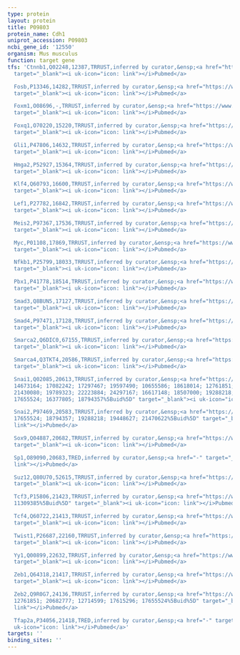 ```yaml
---
type: protein
layout: protein
title: P09803
protein_name: Cdh1
uniprot_accession: P09803
ncbi_gene_id: '12550'
organism: Mus musculus
function: target gene
tfs: 'Ctnnb1,Q02248,12387,TRRUST,inferred by curator,&ensp;<a href="https://www.ncbi.nlm.nih.gov/pubmed/?term=21539829%5Buid%5D"
  target="_blank"><i uk-icon="icon: link"></i>Pubmed</a>

  Fosb,P13346,14282,TRRUST,inferred by curator,&ensp;<a href="https://www.ncbi.nlm.nih.gov/pubmed/?term=21258411%5Buid%5D"
  target="_blank"><i uk-icon="icon: link"></i>Pubmed</a>

  Foxm1,O08696,-,TRRUST,inferred by curator,&ensp;<a href="https://www.ncbi.nlm.nih.gov/pubmed/?term=21311221%5Buid%5D"
  target="_blank"><i uk-icon="icon: link"></i>Pubmed</a>

  Foxq1,O70220,15220,TRRUST,inferred by curator,&ensp;<a href="https://www.ncbi.nlm.nih.gov/pubmed/?term=21285253%5Buid%5D"
  target="_blank"><i uk-icon="icon: link"></i>Pubmed</a>

  Gli1,P47806,14632,TRRUST,inferred by curator,&ensp;<a href="https://www.ncbi.nlm.nih.gov/pubmed/?term=17297467%5Buid%5D"
  target="_blank"><i uk-icon="icon: link"></i>Pubmed</a>

  Hmga2,P52927,15364,TRRUST,inferred by curator,&ensp;<a href="https://www.ncbi.nlm.nih.gov/pubmed/?term=19288218%5Buid%5D"
  target="_blank"><i uk-icon="icon: link"></i>Pubmed</a>

  Klf4,Q60793,16600,TRRUST,inferred by curator,&ensp;<a href="https://www.ncbi.nlm.nih.gov/pubmed/?term=21746878%5Buid%5D"
  target="_blank"><i uk-icon="icon: link"></i>Pubmed</a>

  Lef1,P27782,16842,TRRUST,inferred by curator,&ensp;<a href="https://www.ncbi.nlm.nih.gov/pubmed/?term=17452626%5Buid%5D"
  target="_blank"><i uk-icon="icon: link"></i>Pubmed</a>

  Meis2,P97367,17536,TRRUST,inferred by curator,&ensp;<a href="https://www.ncbi.nlm.nih.gov/pubmed/?term=21746878%5Buid%5D"
  target="_blank"><i uk-icon="icon: link"></i>Pubmed</a>

  Myc,P01108,17869,TRRUST,inferred by curator,&ensp;<a href="https://www.ncbi.nlm.nih.gov/pubmed/?term=18519590%5Buid%5D"
  target="_blank"><i uk-icon="icon: link"></i>Pubmed</a>

  Nfkb1,P25799,18033,TRRUST,inferred by curator,&ensp;<a href="https://www.ncbi.nlm.nih.gov/pubmed/?term=20683022%5Buid%5D"
  target="_blank"><i uk-icon="icon: link"></i>Pubmed</a>

  Pbx1,P41778,18514,TRRUST,inferred by curator,&ensp;<a href="https://www.ncbi.nlm.nih.gov/pubmed/?term=21746878%5Buid%5D"
  target="_blank"><i uk-icon="icon: link"></i>Pubmed</a>

  Smad3,Q8BUN5,17127,TRRUST,inferred by curator,&ensp;<a href="https://www.ncbi.nlm.nih.gov/pubmed/?term=19597490%5Buid%5D"
  target="_blank"><i uk-icon="icon: link"></i>Pubmed</a>

  Smad4,P97471,17128,TRRUST,inferred by curator,&ensp;<a href="https://www.ncbi.nlm.nih.gov/pubmed/?term=19597490%5Buid%5D"
  target="_blank"><i uk-icon="icon: link"></i>Pubmed</a>

  Smarca2,Q6DIC0,67155,TRRUST,inferred by curator,&ensp;<a href="https://www.ncbi.nlm.nih.gov/pubmed/?term=15867346%5Buid%5D"
  target="_blank"><i uk-icon="icon: link"></i>Pubmed</a>

  Smarca4,Q3TKT4,20586,TRRUST,inferred by curator,&ensp;<a href="https://www.ncbi.nlm.nih.gov/pubmed/?term=15867346%5Buid%5D"
  target="_blank"><i uk-icon="icon: link"></i>Pubmed</a>

  Snai1,Q02085,20613,TRRUST,inferred by curator,&ensp;<a href="https://www.ncbi.nlm.nih.gov/pubmed/?term=18519590;
  14673164; 17082242; 17297467; 19597490; 10655586; 18618014; 12761851; 15790452;
  21430080; 19789323; 22223884; 24297167; 16617148; 18507000; 19288218; 12161443;
  17655524; 16377805; 18794357%5Buid%5D" target="_blank"><i uk-icon="icon: link"></i>Pubmed</a>

  Snai2,P97469,20583,TRRUST,inferred by curator,&ensp;<a href="https://www.ncbi.nlm.nih.gov/pubmed/?term=15790452;
  17655524; 18794357; 19288218; 19448627; 21470622%5Buid%5D" target="_blank"><i uk-icon="icon:
  link"></i>Pubmed</a>

  Sox9,Q04887,20682,TRRUST,inferred by curator,&ensp;<a href="https://www.ncbi.nlm.nih.gov/pubmed/?term=25004243%5Buid%5D"
  target="_blank"><i uk-icon="icon: link"></i>Pubmed</a>

  Sp1,O89090,20683,TRED,inferred by curator,&ensp;<a href="-" target="_blank"><i uk-icon="icon:
  link"></i>Pubmed</a>

  Suz12,Q80U70,52615,TRRUST,inferred by curator,&ensp;<a href="https://www.ncbi.nlm.nih.gov/pubmed/?term=18519590%5Buid%5D"
  target="_blank"><i uk-icon="icon: link"></i>Pubmed</a>

  Tcf3,P15806,21423,TRRUST,inferred by curator,&ensp;<a href="https://www.ncbi.nlm.nih.gov/pubmed/?term=23555842;
  11309385%5Buid%5D" target="_blank"><i uk-icon="icon: link"></i>Pubmed</a>

  Tcf4,Q60722,21413,TRRUST,inferred by curator,&ensp;<a href="https://www.ncbi.nlm.nih.gov/pubmed/?term=19295128%5Buid%5D"
  target="_blank"><i uk-icon="icon: link"></i>Pubmed</a>

  Twist1,P26687,22160,TRRUST,inferred by curator,&ensp;<a href="https://www.ncbi.nlm.nih.gov/pubmed/?term=21876555%5Buid%5D"
  target="_blank"><i uk-icon="icon: link"></i>Pubmed</a>

  Yy1,Q00899,22632,TRRUST,inferred by curator,&ensp;<a href="https://www.ncbi.nlm.nih.gov/pubmed/?term=21685935%5Buid%5D"
  target="_blank"><i uk-icon="icon: link"></i>Pubmed</a>

  Zeb1,Q64318,21417,TRRUST,inferred by curator,&ensp;<a href="https://www.ncbi.nlm.nih.gov/pubmed/?term=17655524%5Buid%5D"
  target="_blank"><i uk-icon="icon: link"></i>Pubmed</a>

  Zeb2,Q9R0G7,24136,TRRUST,inferred by curator,&ensp;<a href="https://www.ncbi.nlm.nih.gov/pubmed/?term=22775504;
  12761851; 20682777; 12714599; 17615296; 17655524%5Buid%5D" target="_blank"><i uk-icon="icon:
  link"></i>Pubmed</a>

  Tfap2a,P34056,21418,TRED,inferred by curator,&ensp;<a href="-" target="_blank"><i
  uk-icon="icon: link"></i>Pubmed</a>'
targets: ''
binding_sites: ''
---
```

